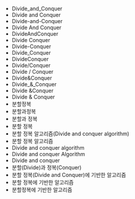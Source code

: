 - Divide_and_Conquer
- Divide and Conquer
- Divide-and-Conquer
- Divide And Conquer
- DivideAndConquer
- Divide Conquer
- Divide-Conquer
- Divide_Conquer
- DivideConquer
- Divide/Conquer
- Divide / Conquer
- Divide&Conquer
- Divide_&_Conquer
- Divide &Conquer
- Divide & Conquer
- 분할정복
- 분할과정복
- 분할과 정복
- 분할 정복
- 분할 정복 알고리즘(Divide and conquer algorithm)
- 분할 정복 알고리즘
- Divide and conquer algorithm
- Divide and conquer Algorithm
- Divide and conquer
- 분할(Divide)과 정복(Conquer)
- 분할 정복(Divide and Conquer)에 기반한 알고리즘
- 분할 정복에 기반한 알고리즘
- 분할정복에 기반한 알고리즘
